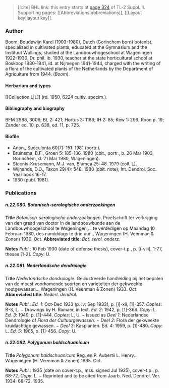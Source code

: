 > [!cite] BHL link: this entry starts at [page 324](https://www.biodiversitylibrary.org/item/103859#page/334/mode/1up) of TL-2 Suppl. II.
> Supporting pages: [[Abbreviations|abbreviations]], [[Layout key|layout key]].

### Author

Boom, Boudewijn Karel (1903-1980), Dutch (Gorinchem born) botanist, specialized in cultivated plants, educated at the Gymnasium and the Instituut Wullings, studied at the Landbouwhogeschool at Wageningen 1922-1930, Dr. phil. ib. 1930, teacher at the state horticultural school at Boskoop 1930-1941, id. at Nijmegen 1941-1944, charged with the writing of a flora of the cultivated plants of the Netherlands by the Department of Agriculture from 1944. (*Boom*).

#### Herbarium and types

[[Collection L|L]] (rd. 1950, 6224 cultiv. specim.).

#### Bibliography and biography

BFM 2988, 3006; BL 2: 421; Hortus 3: 1189; IH 2: 85; Kew 1: 299; Roon p. 19; Zander ed. 10, p. 638, ed. 11, p. 725.

#### Biofile

- Anon., Succulenta 60(7): 151. 1981 (portr.).
- Bruinsma, B.F., Groen 5: 185-186. 1980 (obit., portr., b. 26 Mar 1903, Gorinchem, d. 21 Mar 1980, Wageningen).
- Steenis-Krusemann, M.J. van, Blumea 25: 48. 1979 (coll. L).
- Wijnands, D.O., Taxon 29(4): 548. 1980 (obit. note); Int. Dendrol. Soc. Year book 16-17.
- 1980 (publ. 1981).

### Publications

##### n.22.080. Botanisch-serologische onderzoekingen

**Title**
*Botanisch-serologische onderzoekingen*. Proefschrift ter verkrijging van den graad van doctor in de landbouwkunde aan de Landbouwhoogeschool te Wageningen,... te verdedigen op Maandag 10 Februari 1930, des namiddags te drie uur... Wageningen (H. Veenman & Zonen) 1930. Oct.
**Abbreviated title**: *Bot. serol. onderz.*

**Notes**
*Publ*.: 10 Feb 1930 (date of defense thesis), cover-t.p., p. \[i-viii\], 1-77, theses \[1-2\]. *Copy*: U.

##### n.22.081. Nederlandsche dendrologie

**Title**
*Nederlandsche dendrologie*. Geillustreerde handleiding bij het bepalen van de meest voorkomende soorten en varieteiten der gekweekte houtgewassen... Wageningen (H. Veenman & Zonen) 1933. Oct.
**Abbreviated title**: *Nederl. dendrol.*

**Notes**
*Publ*.: *Ed. 1*: Oct-Dec 1933 (p. iv: Sep 1933), p. \[i\]-xii, \[1\]-357. *Copies*: B-S, L. − Drawings by H. Ramaer, in text.
*Ed. 2*: 1942, p. \[1\]-366. *Copy*: L.
*Ed. 3*: 1949, p. \[1\]-444. *Copies*: L, U. − Issued as *Deel 1*: Nederlandse Dendrologie of *Flora der Cultuurgewassen*. − *Deel 2*: Flora der gekweekte kruidachtige gewassen. − *Deel 3*: Kasplanten.
*Ed. 4*: 1959, p. \[1\]-480. *Copy*: L.
*Ed. 5*: 1965, p. \[1\]-456. *Copy*: U.

##### n.22.082. Polygonum baldschuanicum

**Title**
*Polygonum baldschuanicum* Reg. en P. Aubertii L. Henry... Wageningen (H. Veenman & Zonen) 1935. Oct.

**Notes**
*Publ*.: 1935 (date on cover-t.p., mss. signed Jul 1935), cover-t.p., p. 68-72. *Copy*: L. − Reprinted and to be cited from Jaarb. Ned. Dendrol. Ver. 1934: 68-72. 1935.

